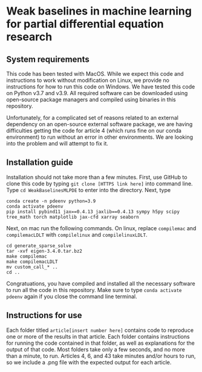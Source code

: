 # Weak baselines in machine learning for partial differential equation research

## System requirements

This code has been tested with MacOS. While we expect this code and instructions to work without modification on Linux, we provide no instructions for how to run this code on Windows. We have tested this code on Python v3.7 and v3.9. All required software can be downloaded using open-source package managers and compiled using binaries in this repository.

Unfortunately, for a complicated set of reasons related to an external dependency on an open-source external software package, we are having difficulties getting the code for article 4 (which runs fine on our conda environment) to run without an error in other environments. We are looking into the problem and will attempt to fix it.

## Installation guide

Installation should not take more than a few minutes. First, use GitHub to clone this code by typing `git clone [HTTPS link here]` into command line. Type `cd WeakBaselinesMLPDE` to enter into the directory. Next, type
```
conda create -n pdeenv python=3.9
conda activate pdeenv
pip install pybind11 jax==0.4.13 jaxlib==0.4.13 sympy h5py scipy tree_math torch matplotlib jax-cfd xarray seaborn
```
Next, on mac run the following commands. On linux, replace `compilemac` and `compilemacLDLT` with `compilelinux` and `compilelinuxLDLT`. 
```
cd generate_sparse_solve
tar -xvf eigen-3.4.0.tar.bz2 
make compilemac
make compilemacLDLT
mv custom_call_* ..
cd ..
```
Congratuations, you have compiled and installed all the necessary software to run all the code in this repository. Make sure to type `conda activate pdeenv` again if you close the command line terminal.

## Instructions for use

Each folder titled `article[insert number here]` contains code to reproduce one or more of the results in that article. Each folder contains instructions for running the code contained in that folder, as well as explanations for the output of that code. Most folders take only a few seconds, and no more than a minute, to run. Articles 4, 6, and 43 take minutes and/or hours to run, so we include a .png file with the expected output for each article.
